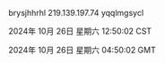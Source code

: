 brysjhhrhl 219.139.197.74 yqqlmgsycl

2024年 10月 26日 星期六 12:50:02 CST

2024年 10月 26日 星期六 04:50:02 GMT
